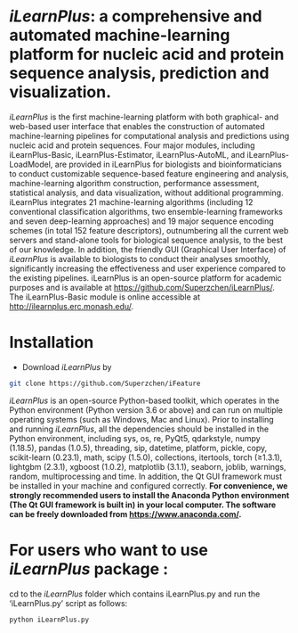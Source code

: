 # *iLearnPlus*: a comprehensive and automated machine-learning platform for nucleic acid and protein sequence analysis, prediction and visualization. 
*iLearnPlus* is the first machine-learning platform with both graphical- and web-based user interface that enables the construction of automated machine-learning pipelines for computational analysis and predictions using nucleic acid and protein sequences. Four major modules, including iLearnPlus-Basic, iLearnPlus-Estimator, iLearnPlus-AutoML, and iLearnPlus-LoadModel, are provided in iLearnPlus for biologists and bioinformaticians to conduct customizable sequence-based feature engineering and analysis, machine-learning algorithm construction, performance assessment, statistical analysis, and data visualization, without additional programming. iLearnPlus integrates 21 machine-learning algorithms (including 12 conventional classification algorithms, two ensemble-learning frameworks and seven deep-learning approaches) and 19 major sequence encoding schemes (in total 152 feature descriptors), outnumbering all the current web servers and stand-alone tools for biological sequence analysis, to the best of our knowledge. In addition, the friendly GUI (Graphical User Interface) of *iLearnPlus* is available to biologists to conduct their analyses smoothly, significantly increasing the effectiveness and user experience compared to the existing pipelines. iLearnPlus is an open-source platform for academic purposes and is available at https://github.com/Superzchen/iLearnPlus/. The iLearnPlus-Basic module is online accessible at http://ilearnplus.erc.monash.edu/.
# Installation

  - Download *iLearnPlus* by 
  ```sh
  git clone https://github.com/Superzchen/iFeature
  ```
  *iLearnPlus* is an open-source Python-based toolkit, which operates in the Python environment (Python version 3.6 or above) and can run on multiple operating systems (such as Windows, Mac and Linux). Prior to installing and running *iLearnPlus*, all the dependencies should be installed in the Python environment, including sys, os, re, PyQt5, qdarkstyle, numpy (1.18.5), pandas (1.0.5), threading, sip, datetime, platform, pickle, copy, scikit-learn (0.23.1), math, scipy (1.5.0), collections, itertools, torch (≥1.3.1), lightgbm (2.3.1), xgboost (1.0.2), matplotlib (3.1.1), seaborn,  joblib, warnings, random, multiprocessing and time. In addition, the Qt GUI framework must be installed in your machine and configured correctly. **For convenience, we strongly recommended users to install the Anaconda Python environment (The Qt GUI framework is built in) in your local computer. The software can be freely downloaded from https://www.anaconda.com/.**
# For users who want to use *iLearnPlus* package :
cd to the *iLearnPlus* folder which contains iLearnPlus.py and run the ‘iLearnPlus.py’ script as follows:
```sh
python iLearnPlus.py
```

